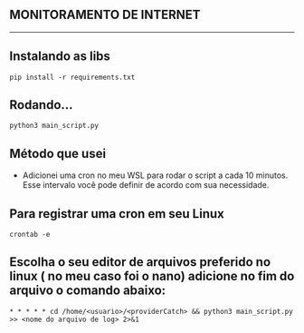 ## MONITORAMENTO DE INTERNET
---
## Instalando as libs
    pip install -r requirements.txt
## Rodando...
    python3 main_script.py
## Método que usei
 - Adicionei uma cron no meu WSL para rodar o script a cada 10 minutos. Esse intervalo você pode definir de acordo com sua necessidade.

## Para registrar uma cron em seu Linux
    crontab -e
## Escolha o seu editor de arquivos preferido no linux ( no meu caso foi o nano) adicione no fim do arquivo o comando abaixo:
    * * * * * cd /home/<usuario>/<providerCatch> && python3 main_script.py >> <nome do arquivo de log> 2>&1

